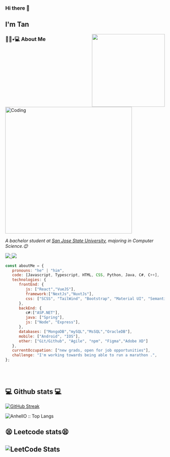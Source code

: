 ### Hi there 👋<h2> I'm Tan</h2>

<img align='right' src="https://https://media.giphy.com/media/L3ESyQ5pFUlHxdrMwh/giphy.gif" width="230">

<h3> 👨🏻•💻 About Me </h3>
<img align="center" alt="Coding" width="400" src="https://media2.giphy.com/media/v1.Y2lkPTc5MGI3NjExdndlemZhMjZqOTI5Ym9lZ2I0NmNnZ2IzeWs1a25pdHRoMnU3OGw1ZSZlcD12MV9pbnRlcm5hbF9naWZfYnlfaWQmY3Q9cw/lP8xu5t2DLGG045H8F/giphy.gif">

<p><em>A bachelor student at <a href="https://www.sjsu.edu/">San Jose State University</a>, majoring in Computer Science.😊</br>
</em></p>
<a href=https://www.linkedin.com/in/duc-tan-hoang-97a70a195/> <img src="https://img.shields.io/badge/-LinkedIn-0e76a8?style=plastic&logo=linkedIn"> </a> <img src="https://komarev.com/ghpvc/?username=tanhoang14&color=blue">

```javascript
const aboutMe = {
   pronouns: "he" | "him", 
   code: [Javascript, Typescript, HTML, CSS, Python, Java, C#, C++],
   technologies: {
      frontEnd: {
         js: ["React","VueJS"],
         framework:["NextJs","NuxtJs"],
         css: ["SCSS", "TailWind", "Bootstrap", "Material UI", "Semantic UI", Styled Components]
      },
      backEnd: {
         c#:["ASP.NET"],
         java: ["Spring"],
         js: ["Node", "Express"],
      },
      databases: ["MongoDB","mySQL","MsSQL","OracleDB"],
      mobile: ["Android", "IOS"],
      other: ["Git/Github", "Agile", "npm", "Figma","Adobe XD"]
   },
   currentOccupation: ["new grads, open for job opportunities"],
   challenge: "I'm working towards being able to run a marathon .",
};
```
</br></br>

<h2>💻 Github stats 💻</h2>

[![GitHub Streak](http://github-readme-streak-stats.herokuapp.com?user=tanhoang14&theme=tokyonight&date_format=M%20j%5B%2C%20Y%5D)](https://git.io/streak-stats)
<p><img src="https://github-readme-stats.vercel.app/api/top-langs/?username=tanhoang14&langs_count=10&theme=tokyonight&layout=compact" alt="AnhellO :: Top Langs" /></p>



<h2>😫 Leetcode stats😫 </h2>

![LeetCode Stats](https://leetcode.card.workers.dev/tanhoang14?theme=dark&font=source_code_pro&extension=null)
---

